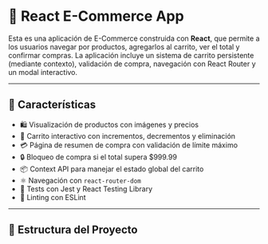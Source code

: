 # 🛒 React E-Commerce App

Esta es una aplicación de E-Commerce construida con **React**, que permite a los usuarios navegar por productos, agregarlos al carrito, ver el total y confirmar compras. La aplicación incluye un sistema de carrito persistente (mediante contexto), validación de compra, navegación con React Router y un modal interactivo.

---

## 🚀 Características

- 🛍️ Visualización de productos con imágenes y precios
- 🛒 Carrito interactivo con incrementos, decrementos y eliminación
- 💳 Página de resumen de compra con validación de límite máximo
- 🔒 Bloqueo de compra si el total supera $999.99
- 📦 Context API para manejar el estado global del carrito
- ⚛️ Navegación con `react-router-dom`
- 🧪 Tests con Jest y React Testing Library
- 🧹 Linting con ESLint

---

## 📁 Estructura del Proyecto

